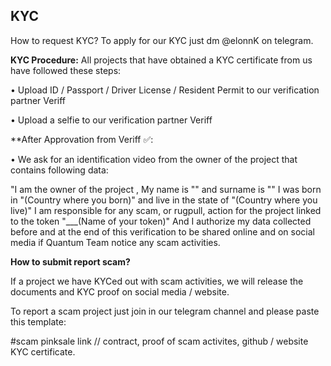**KYC**
---
How to request KYC?
To apply for our KYC just dm @elonnK on telegram.

**KYC Procedure:**
All projects that have obtained a KYC certificate from us have followed these steps:

• Upload ID / Passport / Driver License / Resident Permit to our verification partner Veriff

• Upload a selfie to our verification partner Veriff

**After Approvation from Veriff ✅:

• We ask for an identification video from the owner of the project that contains following data:

"I am the owner of the project , My name is "" and surname is "" I was born in "(Country where you born)" and live in the state of "(Country where you live)" I am responsible for any scam, or rugpull, action for the project linked to the token "___(Name of your token)" And I authorize my data collected before and at the end of this verification to be shared online and on social media if Quantum Team notice any scam activities.

**How to submit report scam?**

If a project we have KYCed out with scam activities, we will release the documents and KYC proof on social media / website.

To report a scam project just join in our telegram channel and please paste this template:

#scam pinksale link // contract, proof of scam activites, github / website KYC certificate.

